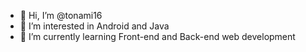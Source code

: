 - 👋 Hi, I’m @tonami16
- 👀 I’m interested in Android and Java
- 🌱 I’m currently learning Front-end and Back-end web development
<!---
tonami16/tonami16 is a ✨ special ✨ repository because its `README.md` (this file) appears on your GitHub profile.
You can click the Preview link to take a look at your changes.
--->
